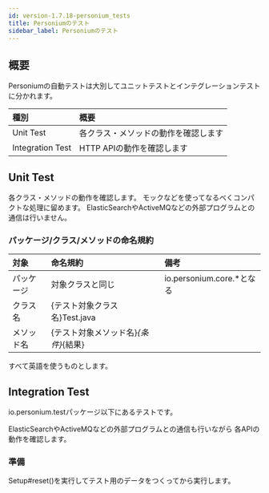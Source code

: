 ```yaml
---
id: version-1.7.18-personium_tests
title: Personiumのテスト
sidebar_label: Personiumのテスト
---
```


## 概要

Personiumの自動テストは大別してユニットテストとインテグレーションテストに分かれます。

|種別|概要|
|:--|:--|
|Unit Test|各クラス・メソッドの動作を確認します|
|Integration Test|HTTP APIの動作を確認します|


## Unit Test

各クラス・メソッドの動作を確認します。
モックなどを使ってなるべくコンパクトな処理に留めます。
ElasticSearchやActiveMQなどの外部プログラムとの通信は行いません。


### パッケージ/クラス/メソッドの命名規約

|対象|命名規約|備考|
|:--|:--|:--|
|パッケージ|対象クラスと同じ|io.personium.core.*となる|
|クラス名|{テスト対象クラス名}Test.java| |
|メソッド名|{テスト対象メソッド名}_{条件}_{結果}| |

すべて英語を使うものとします。

## Integration Test

io.personium.testパッケージ以下にあるテストです。

ElasticSearchやActiveMQなどの外部プログラムとの通信も行いながら
各APIの動作を確認します。

### 準備

Setup#reset()を実行してテスト用のデータをつくってから実行します。


